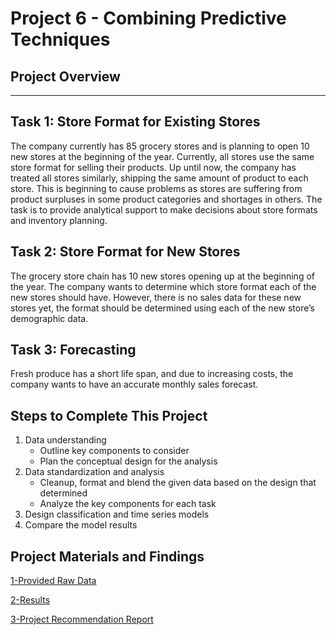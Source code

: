# Project 6 - Combining Predictive Techniques

## Project Overview
----
## Task 1: Store Format for Existing Stores
The company currently has 85 grocery stores and is planning to open 10 new stores at the beginning of the year. Currently, all stores use the same store format for selling their products. Up until now, the company has treated all stores similarly, shipping the same amount of product to each store. This is beginning to cause problems as stores are suffering from product surpluses in some product categories and shortages in others. The task is to provide analytical support to make decisions about store formats and inventory planning.

## Task 2: Store Format for New Stores
The grocery store chain has 10 new stores opening up at the beginning of the year. The company wants to determine which store format each of the new stores should have. However, there is no sales data for these new stores yet, the format should be determined using each of the new store’s demographic data.

## Task 3: Forecasting
Fresh produce has a short life span, and due to increasing costs, the company wants to have an accurate monthly sales forecast.

## Steps to Complete This Project

1. Data understanding
   * Outline key components to consider
   * Plan the conceptual design for the analysis
2. Data standardization and analysis
    * Cleanup, format and blend the given data based on the design that determined
    * Analyze the key components for each task
3. Design classification and time series models
4. Compare the model results

## Project Materials and Findings

[1-Provided Raw Data](https://github.com/canerakin111/Udacity_Predictive_Analysis/tree/master/Project6/data)

[2-Results](https://github.com/canerakin111/Udacity_Predictive_Analysis/tree/master/Project6/results)

[3-Project Recommendation Report](https://github.com/canerakin111/Udacity_Predictive_Analysis/blob/master/Project6/Final_submission_akinc.pdf)


